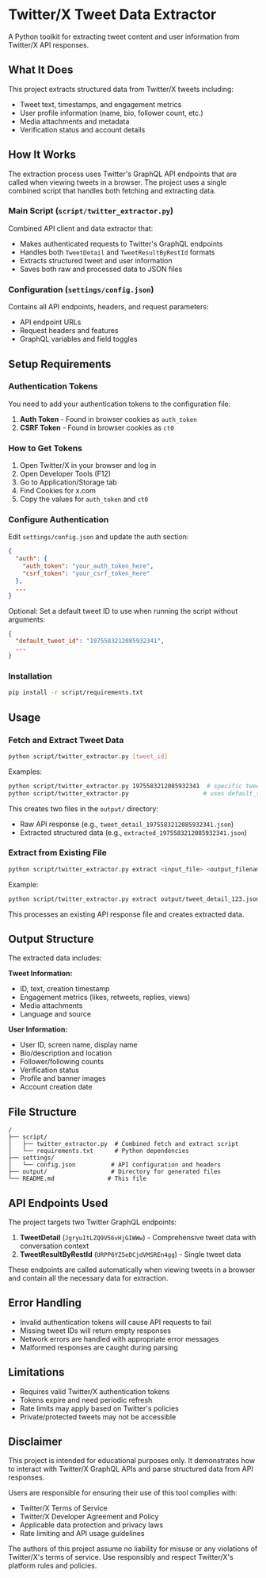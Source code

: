 # Twitter/X Tweet Data Extractor

A Python toolkit for extracting tweet content and user information from Twitter/X API responses.

## What It Does

This project extracts structured data from Twitter/X tweets including:
- Tweet text, timestamps, and engagement metrics
- User profile information (name, bio, follower count, etc.)
- Media attachments and metadata
- Verification status and account details

## How It Works

The extraction process uses Twitter's GraphQL API endpoints that are called when viewing tweets in a browser. The project uses a single combined script that handles both fetching and extracting data.

### Main Script (`script/twitter_extractor.py`)
Combined API client and data extractor that:
- Makes authenticated requests to Twitter's GraphQL endpoints
- Handles both `TweetDetail` and `TweetResultByRestId` formats
- Extracts structured tweet and user information
- Saves both raw and processed data to JSON files

### Configuration (`settings/config.json`)
Contains all API endpoints, headers, and request parameters:
- API endpoint URLs
- Request headers and features
- GraphQL variables and field toggles

## Setup Requirements

### Authentication Tokens
You need to add your authentication tokens to the configuration file:

1. **Auth Token** - Found in browser cookies as `auth_token`
2. **CSRF Token** - Found in browser cookies as `ct0`

### How to Get Tokens
1. Open Twitter/X in your browser and log in
2. Open Developer Tools (F12)
3. Go to Application/Storage tab
4. Find Cookies for x.com
5. Copy the values for `auth_token` and `ct0`

### Configure Authentication
Edit `settings/config.json` and update the auth section:
```json
{
  "auth": {
    "auth_token": "your_auth_token_here",
    "csrf_token": "your_csrf_token_here"
  },
  ...
}
```

Optional: Set a default tweet ID to use when running the script without arguments:
```json
{
  "default_tweet_id": "1975583212085932341",
  ...
}
```

### Installation
```bash
pip install -r script/requirements.txt
```

## Usage

### Fetch and Extract Tweet Data
```bash
python script/twitter_extractor.py [tweet_id]
```

Examples:
```bash
python script/twitter_extractor.py 1975583212085932341  # specific tweet
python script/twitter_extractor.py                     # uses default_tweet_id from config
```

This creates two files in the `output/` directory:
- Raw API response (e.g., `tweet_detail_1975583212085932341.json`)
- Extracted structured data (e.g., `extracted_1975583212085932341.json`)

### Extract from Existing File
```bash
python script/twitter_extractor.py extract <input_file> <output_filename>
```

Example:
```bash
python script/twitter_extractor.py extract output/tweet_detail_123.json extracted_123.json
```

This processes an existing API response file and creates extracted data.

## Output Structure

The extracted data includes:

**Tweet Information:**
- ID, text, creation timestamp
- Engagement metrics (likes, retweets, replies, views)
- Media attachments
- Language and source

**User Information:**
- User ID, screen name, display name
- Bio/description and location
- Follower/following counts
- Verification status
- Profile and banner images
- Account creation date

## File Structure

```
/
├── script/
│   ├── twitter_extractor.py  # Combined fetch and extract script
│   └── requirements.txt      # Python dependencies
├── settings/
│   └── config.json          # API configuration and headers
├── output/                  # Directory for generated files
└── README.md               # This file
```

## API Endpoints Used

The project targets two Twitter GraphQL endpoints:

1. **TweetDetail** (`JgryuItLZQ9V56vHjGIWWw`) - Comprehensive tweet data with conversation context
2. **TweetResultByRestId** (`URPP6YZ5eDCjdVMSREn4gg`) - Single tweet data

These endpoints are called automatically when viewing tweets in a browser and contain all the necessary data for extraction.

## Error Handling

- Invalid authentication tokens will cause API requests to fail
- Missing tweet IDs will return empty responses
- Network errors are handled with appropriate error messages
- Malformed responses are caught during parsing

## Limitations

- Requires valid Twitter/X authentication tokens
- Tokens expire and need periodic refresh
- Rate limits may apply based on Twitter's policies
- Private/protected tweets may not be accessible

## Disclaimer

This project is intended for educational purposes only. It demonstrates how to interact with Twitter/X GraphQL APIs and parse structured data from API responses.

Users are responsible for ensuring their use of this tool complies with:
- Twitter/X Terms of Service
- Twitter/X Developer Agreement and Policy
- Applicable data protection and privacy laws
- Rate limiting and API usage guidelines

The authors of this project assume no liability for misuse or any violations of Twitter/X's terms of service. Use responsibly and respect Twitter/X's platform rules and policies.
